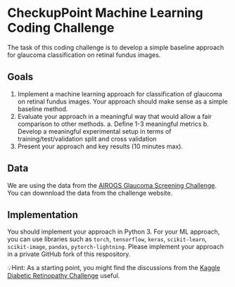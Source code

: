 # CheckupPoint Machine Learning Coding Challenge

The task of this coding challenge is to develop a simple baseline approach for glaucoma classification on retinal fundus images.

## Goals

1. Implement a machine learning approach for classification of glaucoma on retinal fundus images. Your approach should make sense as a simple baseline method.
2. Evaluate your approach in a meaningful way that would allow a fair comparison to other methods. 
  a. Define 1-3 meaningful metrics
  b. Develop a meaningful experimental setup in terms of training/test/validation split and cross validation
3. Present your approach and key results (10 minutes max).

## Data

We are using the data from the [AIROGS Glaucoma Screening Challenge](https://airogs.grand-challenge.org). You can downnload the data from the challenge website. 


## Implementation

You should implement your approach in Python 3. For your ML approach, you can use libraries such as `torch`, `tensorflow`, `keras`, `scikit-learn`, `scikit-image`, `pandas`, `pytorch-lightning`. 
Please implement your approach in a private GitHub fork of this respository.

💡Hint: As a starting point, you might find the discussions from the [Kaggle Diabetic Retinopathy Challenge](https://www.kaggle.com/c/diabetic-retinopathy-detection/code?competitionId=4104&sortBy=voteCount) useful.
